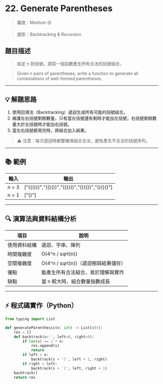 # 22. Generate Parentheses

> 難度：Medium 🟡

> 題型：Backtracking & Recursion

## 題目描述
> 給定 n 對括號，請寫一個函數產生所有合法的括號組合。

> Given n pairs of parentheses, write a function to generate all combinations of well-formed parentheses.

---

## 💡 解題思路
1. 使用回溯法（Backtracking）遞迴生成所有可能的括號組合。
2. 維護左右括號剩餘數量，只有當左括號還有剩時才能加左括號，右括號剩餘數量大於左括號時才能加右括號。
3. 當左右括號都用完時，將組合加入結果。

> ⚠️ 注意：每次遞迴時都要確保組合合法，避免產生不合法的括號序列。

---

## 📚 範例

| 輸入 | 輸出 |
|------|------|
| n = 3 | ["((()))","(()())","(())()","()(())","()()()"] |
| n = 1 | ["()"] |

---

## 🔍 演算法與資料結構分析

| 項目         | 說明                                  |
|--------------|---------------------------------------|
| 使用資料結構 | 遞迴、字串、陣列                     |
| 時間複雜度   | O(4^n / sqrt(n))                      |
| 空間複雜度   | O(4^n / sqrt(n))（遞迴樹與結果儲存）  |
| 優點         | 能產生所有合法組合，易於理解與實作    |
| 缺點         | 當 n 較大時，組合數量指數成長         |

---

## ⚡ 程式碼實作（Python）

```python
from typing import List

def generateParenthesis(n: int) -> List[str]:
    res = []
    def backtrack(s='', left=0, right=0):
        if len(s) == 2 * n:
            res.append(s)
            return
        if left < n:
            backtrack(s + '(', left + 1, right)
        if right < left:
            backtrack(s + ')', left, right + 1)
    backtrack()
    return res
```
